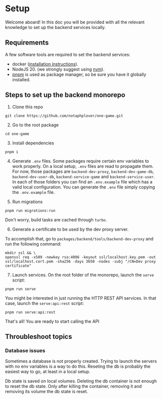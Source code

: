 # Setup

Welcome aboard! In this doc you will be provided with all the relevant knowledge to set up the backend services locally.

## Requirements

A few software tools are required to set the backend services:

- docker ([installation instructions](https://docs.docker.com/engine/install/)).
- NodeJS 20. (we strongly suggest using [nvm](https://github.com/nvm-sh/nvm)).
- [pnpm](https://pnpm.io/) is used as package manager, so be sure you have it globally installed.

## Steps to set up the backend monorepo

1. Clone this repo

```
git clone https://github.com/notaphplover/one-game.git
```

2. Go to the root package

```
cd one-game
```

3. Install dependencies

```
pnpm i
```

4. Generate `.env` files. Some packages require certain env variables to work properly. On a local setup, `.env` files are read to propagate them. For now, those packages are `backend-dev-proxy`, `backend-dev-game-db`, `backend-dev-user-db`, `backend-service-game` and `backend-service-user`. In each of those folders you can find an `.env.example` file which has a valid local configuration. You can generate the `.env` file simply copying the `.env.example` file.

5. Run migrations

```
pnpm run migrations:run
```

Don't worry, build tasks are cached through `turbo`.

6. Generate a certificate to be used by the dev proxy server.

To accomplish that, go to `packages/backend/tools/backend-dev-proxy` and run the following command:

```
mkdir ssl && \
openssl req -x509 -newkey rsa:4096 -keyout ssl/localhost.key.pem -out ssl/localhost.cert.pem -sha256 -days 3650 -nodes -subj "/CN=Dev proxy certificate"
```

7. Launch services. On the root folder of the monorepo, launch the `serve` script:

```
pnpm run serve
```

You might be interested in just running the HTTP REST API services. In that case, launch the `serve:api:rest` script:

```
pnpm run serve:api:rest
```

That's all! You are ready to start calling the API

## Throubleshoot topics

### Database issues

Sometimes a database is not properly created. Trying to launch the servers with no env variables is a way to do this. Reseting the db is probably the easiest way to go, at least in a local setup.

Db state is saved on local volumes. Deleting the db container is not enough to reset the db state. Only after killing the container, removing it and removing its volume the db state is reset.
